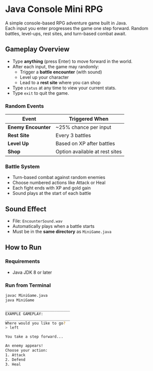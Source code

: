 # Java Console Mini RPG

A simple console-based RPG adventure game built in Java.  
Each input you enter progresses the game one step forward. Random battles, level-ups, rest sites, and turn-based combat await.

## Gameplay Overview

- Type **anything** (press Enter) to move forward in the world.
- After each input, the game may randomly:
  - Trigger a **battle encounter** (with sound)
  - Level up your character
  - Lead to a **rest site** where you can shop
- Type `status` at any time to view your current stats.
- Type `exit` to quit the game.

### Random Events

| Event | Triggered When |
|-------|----------------|
| **Enemy Encounter** | ~25% chance per input |
| **Rest Site**       | Every 3 battles |
| **Level Up**        | Based on XP after battles |
| **Shop**            | Option available at rest sites |

### Battle System

- Turn-based combat against random enemies
- Choose numbered actions like Attack or Heal
- Each fight ends with XP and gold gain
- Sound plays at the start of each battle

## Sound Effect

- File: `EncounterSound.wav`
- Automatically plays when a battle starts
- Must be in the **same directory** as `MiniGame.java`


## How to Run

### Requirements
- Java JDK 8 or later

### Run from Terminal

```bash
javac MiniGame.java
java MiniGame

_____________________________
EXAMPLE GAMEPLAY:
_____________________________
Where would you like to go?
> left

You take a step forward...

An enemy appears!
Choose your action:
1. Attack
2. Defend
3. Heal

